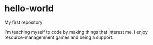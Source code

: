 # hello-world
My first repository

I'm teaching myself to code by making things that interest me.  I enjoy resource-managemnent games and being a support.
